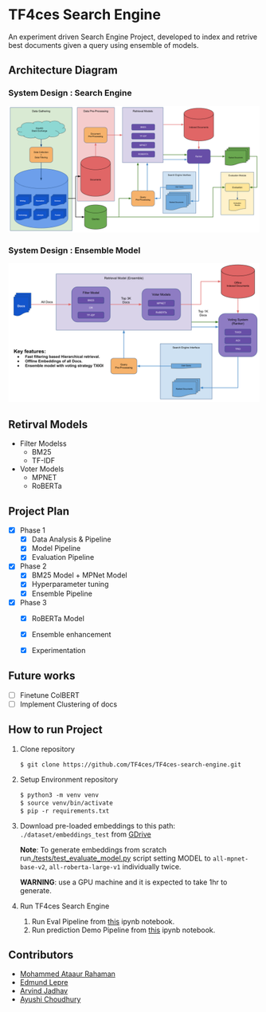 # TF4ces Search Engine

An experiment driven Search Engine Project, developed to index and retrive best documents given a query using ensemble of models. 


## Architecture Diagram
### System Design : Search Engine
![img.png](static/images/system_architecture.png)
### System Design : Ensemble Model
![img.png](static/images/ensemble_system_design.png)

## Retirval Models
  - Filter Modelss
      - BM25
      - TF-IDF
 - Voter Models
     - MPNET
     - RoBERTa
  
 
## Project Plan

 - [X] Phase 1
      - [X] Data Analysis & Pipeline
      - [X] Model Pipeline
      - [X] Evaluation Pipeline
 - [X] Phase 2
      - [X] BM25 Model + MPNet Model
      - [X] Hyperparameter tuning
      - [X] Ensemble Pipeline
 - [X] Phase 3
      - [X] RoBERTa Model
      - [X] Ensemble enhancement
      - [X] Experimentation
  
  
## Future works

 - [ ] Finetune ColBERT
 - [ ] Implement Clustering of docs

## How to run Project

1. Clone repository
    ```console
    $ git clone https://github.com/TF4ces/TF4ces-search-engine.git
    ```
    
2. Setup Environment repository
    ```console
    $ python3 -m venv venv
    $ source venv/bin/activate
    $ pip -r requirements.txt
    ```
    
3. Download pre-loaded embeddings to this path: `./dataset/embeddings_test` from [GDrive](https://drive.google.com/file/d/1x-lOZMwBK5Ea9eCDE18gQCTnukZ16xQT/view?usp=share_link)
   
   **Note**: To generate embeddings from scratch run[./tests/test_evaluate_model.py](tests/test_evaluate_model.py) script setting MODEL to `all-mpnet-base-v2`, `all-roberta-large-v1` individually twice. 
   
   **WARNING**: use a GPU machine and it is expected to take 1hr to generate.


3. Run TF4ces Search Engine
      
   1. Run Eval Pipeline from [this](./tests/notebooks/TF4ces_Search_Eval.ipynb) ipynb notebook.
   2. Run prediction Demo Pipeline from [this](./tests/notebooks/TF4ces_Search_Demo.ipynb) ipynb notebook.

   
## Contributors

- [Mohammed Ataaur Rahaman](https://github.com/ataago)
- [Edmund Lepre](https://github.com/edmundlepre)
- [Arvind Jadhav](https://github.com/Arvind-AI-7)
- [Ayushi Choudhury](https://github.com/Ayushi231)
